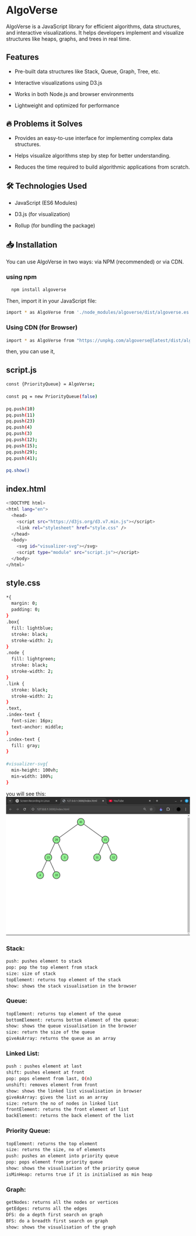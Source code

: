 # AlgoVerse

AlgoVerse is a JavaScript library for efficient algorithms, data structures, and interactive visualizations. It helps developers implement and visualize structures like heaps, graphs, and trees in real time.

## Features

- Pre-built data structures like Stack, Queue, Graph, Tree, etc.

- Interactive visualizations using D3.js

- Works in both Node.js and browser environments

- Lightweight and optimized for performance

## 🔥 Problems it Solves

- Provides an easy-to-use interface for implementing complex data structures.

- Helps visualize algorithms step by step for better understanding.

- Reduces the time required to build algorithmic applications from scratch.

## 🛠 Technologies Used

- JavaScript (ES6 Modules)

- D3.js (for visualization)

- Rollup (for bundling the package)

## 📥 Installation

You can use AlgoVerse in two ways: via NPM (recommended) or via CDN.

### using npm

```bash
  npm install algoverse
```

Then, import it in your JavaScript file:

```bash
import * as AlgoVerse from './node_modules/algoverse/dist/algoverse.es.js'

```

### Using CDN (for Browser)

```bash
import * as AlgoVerse from "https://unpkg.com/algoverse@latest/dist/algoverse.es.js";
```

then, you can use it,

## script.js
```bash
const {PriorityQueue} = AlgoVerse;

const pq = new PriorityQueue(false)

pq.push(10)
pq.push(11)
pq.push(23)
pq.push(4)
pq.push(3)
pq.push(12);
pq.push(15);
pq.push(29);
pq.push(41);

pq.show()
```

## index.html

```bash
<!DOCTYPE html>
<html lang="en">
  <head>
    <script src="https://d3js.org/d3.v7.min.js"></script>
    <link rel="stylesheet" href="style.css" />
  </head>
  <body>
    <svg id="visualizer-svg"></svg>
    <script type="module" src="script.js"></script>
  </body>
</html>
```

## style.css

```bash
*{
  margin: 0;
  padding: 0;
}
.box{
  fill: lightblue;
  stroke: black;
  stroke-width: 2;
}
.node {
  fill: lightgreen;
  stroke: black;
  stroke-width: 2;
}
.link {
  stroke: black;
  stroke-width: 2;
}
.text,
.index-text {
  font-size: 16px;
  text-anchor: middle;
}
.index-text {
  fill: gray;
}

#visualizer-svg{
  min-height: 100vh;
  min-width: 100%;
}
```

you will see this:
![AlgoVerse Visualization](assets/tree.png)

### Stack:

```bash
push: pushes element to stack
pop: pop the top element from stack
size: size of stack
topElement: returns top element of the stack
show: shows the stack visualisation in the browser
```

### Queue:

```bash
topElement: returns top element of the queue
bottomElement: returns bottom element of the queue:
show: shows the queue visualisation in the browser
size: return the size of the queue
giveAsArray: returns the queue as an array
```

### Linked List:

```bash
push : pushes element at last
shift: pushes element at front
pop: pops element from last, O(n)
unshift: removes element from front
show: shows the linked list visualisation in browser
giveAsArray: gives the list as an array
size: return the no of nodes in linked list
frontElement: returns the front element of list
backElement: returns the back element of the list
```

### Priority Queue:

```bash
topElement: returns the top element
size: returns the size, no of elements
push: pushes an element into priority queue
pop: pops element from priority queue
show: shows the visualisation of the priority queue
isMinHeap: returns true if it is initialised as min heap
```

### Graph:

```bash
getNodes: returns all the nodes or vertices
getEdges: returns all the edges
DFS: do a depth first search on graph
BFS: do a breadth first search on graph
show: shows the visualisation of the graph
```
